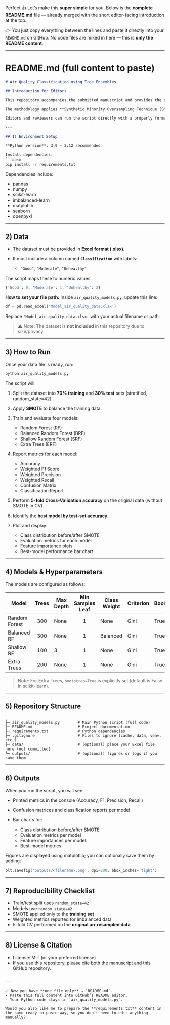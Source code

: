 Perfect 👍 Let’s make this **super simple** for you.
Below is the **complete README.md** file — already merged with the short editor-facing introduction at the top.

👉 You just copy everything between the lines and paste it directly into your `README.md` on GitHub. No code files are mixed in here — this is **only the README content**.

---

# README.md (full content to paste)

````markdown
# Air Quality Classification using Tree Ensembles

## Introduction for Editors

This repository accompanies the submitted manuscript and provides the complete Python implementation used for the air quality classification experiments. The purpose of this repository is to ensure transparency and reproducibility of the results reported in the paper. All code is included in a single script (`air_quality_models.py`), along with clear instructions for setup, data preparation, and execution.  

The methodology applies **Synthetic Minority Oversampling Technique (SMOTE)** to address class imbalance and evaluates multiple tree-ensemble models, including Random Forest, Balanced Random Forest, Shallow Random Forest, and Extra Trees. Each model is configured with the hyperparameters specified in the manuscript, and evaluation metrics are produced for both test data and cross-validation.  

Editors and reviewers can run the script directly with a properly formatted dataset (Excel file with a `Classification` column) to reproduce the reported metrics, plots, and best-model selection. This repository is therefore intended as a transparent and verifiable companion to the manuscript.  

---

## 1) Environment Setup

**Python version**: 3.9 – 3.12 recommended  

Install dependencies:
```bash
pip install -r requirements.txt
````

Dependencies include:

* pandas
* numpy
* scikit-learn
* imbalanced-learn
* matplotlib
* seaborn
* openpyxl

---

## 2) Data

* The dataset must be provided in **Excel format (.xlsx)**.
* It must include a column named **`Classification`** with labels:

  * `"Good"`, `"Moderate"`, `"Unhealthy"`

The script maps these to numeric values:

```python
{'Good': 0, 'Moderate': 1, 'Unhealthy': 2}
```

**How to set your file path:**
Inside `air_quality_models.py`, update this line:

```python
df = pd.read_excel('Model_air_quality_data.xlsx')
```

Replace `'Model_air_quality_data.xlsx'` with your actual filename or path.

> ⚠️ Note: The dataset is **not included** in this repository due to size/privacy.

---

## 3) How to Run

Once your data file is ready, run:

```bash
python air_quality_models.py
```

The script will:

1. Split the dataset into **70% training** and **30% test** sets (stratified, random\_state=42).
2. Apply **SMOTE** to balance the training data.
3. Train and evaluate four models:

   * Random Forest (RF)
   * Balanced Random Forest (BRF)
   * Shallow Random Forest (SRF)
   * Extra Trees (ERF)
4. Report metrics for each model:

   * Accuracy
   * Weighted F1 Score
   * Weighted Precision
   * Weighted Recall
   * Confusion Matrix
   * Classification Report
5. Perform **5-fold Cross-Validation accuracy** on the original data (without SMOTE in CV).
6. Identify the **best model by test-set accuracy**.
7. Plot and display:

   * Class distribution before/after SMOTE
   * Evaluation metrics for each model
   * Feature importance plots
   * Best-model performance bar chart

---

## 4) Models & Hyperparameters

The models are configured as follows:

| Model         | Trees | Max Depth | Min Samples Leaf | Class Weight | Criterion | Bootstrap | Random State |
| ------------- | :---: | --------- | :--------------: | ------------ | --------- | --------- | ------------ |
| Random Forest |  300  | None      |         1        | None         | Gini      | True      | 42           |
| Balanced RF   |  300  | None      |         1        | Balanced     | Gini      | True      | 42           |
| Shallow RF    |  100  | 3         |         1        | None         | Gini      | True      | 42           |
| Extra Trees   |  200  | None      |         1        | None         | Gini      | True      | 42           |

> Note: For Extra Trees, `bootstrap=True` is explicitly set (default is False in scikit-learn).

---

## 5) Repository Structure

```
.
├─ air_quality_models.py        # Main Python script (full code)
├─ README.md                    # Project documentation
├─ requirements.txt             # Python dependencies
├─ .gitignore                   # Files to ignore (cache, data, venv, etc.)
├─ data/                        # (optional) place your Excel file here (not committed)
└─ outputs/                     # (optional) figures or logs if you save them
```

---

## 6) Outputs

When you run the script, you will see:

* Printed metrics in the console (Accuracy, F1, Precision, Recall)
* Confusion matrices and classification reports per model
* Bar charts for:

  * Class distribution before/after SMOTE
  * Evaluation metrics per model
  * Feature importances per model
  * Best-model metrics

Figures are displayed using matplotlib; you can optionally save them by adding:

```python
plt.savefig('outputs/<filename>.png', dpi=200, bbox_inches='tight')
```

---

## 7) Reproducibility Checklist

* Train/test split uses `random_state=42`
* Models use `random_state=42`
* SMOTE applied only to the **training set**
* Weighted metrics reported for imbalanced data
* 5-fold CV performed on the **original un-resampled data**

---

## 8) License & Citation

* License: MIT (or your preferred license)
* If you use this repository, please cite both the manuscript and this GitHub repository.

```

---

✅ Now you have **one file only** → `README.md`.  
- Paste this full content into GitHub’s README editor.  
- Your Python code stays in `air_quality_models.py`.  

Would you also like me to prepare the **requirements.txt** content in the same ready-to-paste way, so you don’t need to edit anything manually?
```
